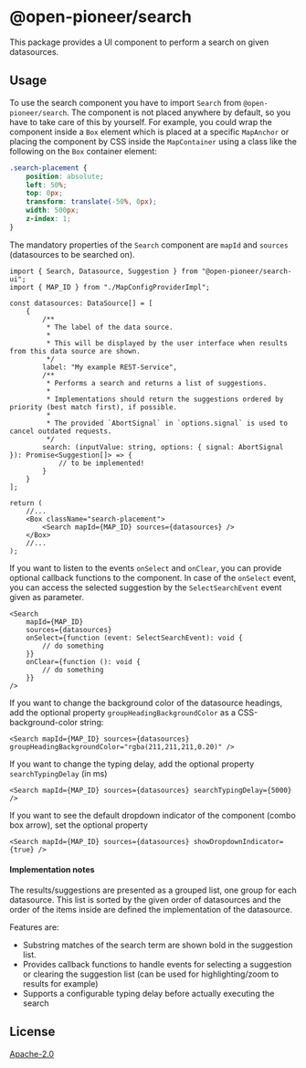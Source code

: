 # @open-pioneer/search

This package provides a UI component to perform a search on given datasources.

## Usage

To use the search component you have to import `Search` from `@open-pioneer/search`. The component is not
placed anywhere by default, so you have to take care of this by yourself.
For example, you could wrap the component inside a `Box` element which is placed at a
specific `MapAnchor` or placing the component by CSS inside the `MapContainer` using a class like the
following on the `Box` container element:

```css
.search-placement {
    position: absolute;
    left: 50%;
    top: 0px;
    transform: translate(-50%, 0px);
    width: 500px;
    z-index: 1;
}
```

The mandatory properties of the `Search` component are `mapId` and `sources` (datasources to be searched on).

```tsx
import { Search, Datasource, Suggestion } from "@open-pioneer/search-ui";
import { MAP_ID } from "./MapConfigProviderImpl";

const datasources: DataSource[] = [
    {
        /**
         * The label of the data source.
         *
         * This will be displayed by the user interface when results from this data source are shown.
         */
        label: "My example REST-Service",
        /**
         * Performs a search and returns a list of suggestions.
         *
         * Implementations should return the suggestions ordered by priority (best match first), if possible.
         *
         * The provided `AbortSignal` in `options.signal` is used to cancel outdated requests.
         */
        search: (inputValue: string, options: { signal: AbortSignal }): Promise<Suggestion[]> => {
            // to be implemented!
        }
    }
];

return (
    //...
    <Box className="search-placement">
        <Search mapId={MAP_ID} sources={datasources} />
    </Box>
    //...
);
```

If you want to listen to the events `onSelect` and `onClear`, you can provide optional callback functions to the component.
In case of the `onSelect` event, you can access the selected suggestion by the `SelectSearchEvent` event given as parameter.

```tsx
<Search
    mapId={MAP_ID}
    sources={datasources}
    onSelect={function (event: SelectSearchEvent): void {
        // do something
    }}
    onClear={function (): void {
        // do something
    }}
/>
```

If you want to change the background color of the datasource headings, add the optional property `groupHeadingBackgroundColor`
as a CSS-background-color string:

```tsx
<Search mapId={MAP_ID} sources={datasources} groupHeadingBackgroundColor="rgba(211,211,211,0.20)" />
```

If you want to change the typing delay, add the optional property `searchTypingDelay` (in ms)

```tsx
<Search mapId={MAP_ID} sources={datasources} searchTypingDelay={5000} />
```

If you want to see the default dropdown indicator of the component (combo box arrow), set the optional property

```tsx
<Search mapId={MAP_ID} sources={datasources} showDropdownIndicator={true} />
```

#### Implementation notes

The results/suggestions are presented as a grouped list, one group for each datasource. This list is sorted by the given
order of datasources and the order of the items inside are defined the implementation of the datasource.

Features are:

-   Substring matches of the search term are shown bold in the suggestion list.
-   Provides callback functions to handle events for selecting a suggestion or clearing the suggestion list (can be used
    for highlighting/zoom to results for example)
-   Supports a configurable typing delay before actually executing the search

## License

[Apache-2.0](https://www.apache.org/licenses/LICENSE-2.0)
